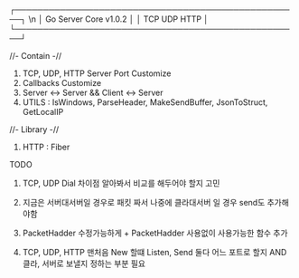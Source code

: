  ┌───────────────────────────────────────────────────┐ \n
 │               Go Server Core v1.0.2               │ 
 │                    TCP UDP HTTP                   │ 
 └───────────────────────────────────────────────────┘ 

//- Contain -//
1. TCP, UDP, HTTP Server Port Customize
2. Callbacks Customize
3. Server <-> Server && Client <-> Server
4. UTILS : IsWindows, ParseHeader, MakeSendBuffer, JsonToStruct, GetLocalIP 

//- Library -//
1. HTTP : Fiber







TODO
1. TCP, UDP Dial 차이점 알아봐서 비교를 해두어야 할지 고민

2. 지금은 서버대서버일 경우로 패킷 짜서 나중에 클라대서버 일 경우 send도 추가해야함

3. PacketHadder 수정가능하게 + PacketHadder 사용없이 사용가능한 함수 추가

4. TCP, UDP, HTTP 맨처음 New 할떄 Listen, Send 둘다 어느 포트로 할지 AND 클라, 서버로 보낼지 정하는 부분 필요 
